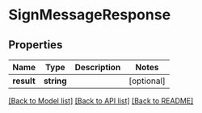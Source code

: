 # SignMessageResponse

## Properties
Name | Type | Description | Notes
------------ | ------------- | ------------- | -------------
**result** | **string** |  | [optional] 

[[Back to Model list]](../README.md#documentation-for-models) [[Back to API list]](../README.md#documentation-for-api-endpoints) [[Back to README]](../README.md)


